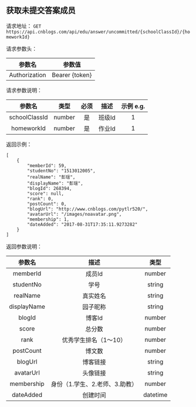 ## 获取未提交答案成员

请求地址：
`GET https://api.cnblogs.com/api/edu/answer/uncommitted/{schoolClassId}/{homeworkId}`

请求参数头：

|参数名|参数值|
|:---:|:---:|
|Authorization|Bearer {token}|


请求参数说明：

|参数名|类型|必须|描述|示例 e.g.|
|:---:|:---:|:---:|:---:|:---:|
|schoolClassId|number|是|班级Id|1|
|homeworkId|number|是|作业Id|1|



返回示例：
```
[
    {
        "memberId": 59,
        "studentNo": "1513012005",
        "realName": "彭瑶",
        "displayName": "彭瑶",
        "blogId": 268394,
        "score": null,
        "rank": 0,
        "postCount": 0,
        "blogUrl": "http://www.cnblogs.com/pytlr520/",
        "avatarUrl": "/images/noavatar.png",
        "membership": 1,
        "dateAdded": "2017-08-31T17:35:11.9273282"
    }
]
```


返回参数说明：

|参数名|描述|类型|
|:---:|:---:|:---:|
|memberId|成员Id|number|
|studentNo|学号|string|
|realName|真实姓名|string|
|displayName|园子昵称|string|
|blogId|博客Id|number|
|score|总分数|number|
|rank|优秀学生排名（1～10）|number|
|postCount|博文数|number|
|blogUrl|博客链接|string|
|avatarUrl|头像链接|string|
|membership|身份（1.学生、2.老师、3.助教）|number|
|dateAdded|创建时间|datetime|






